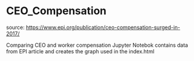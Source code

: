 # CEO_Compensation

source: https://www.epi.org/publication/ceo-compensation-surged-in-2017/

Comparing CEO and worker compensation
Jupyter Notebok contains data from EPI article and creates the graph used in the index.html
